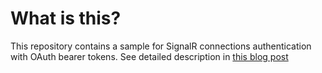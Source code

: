 What is this?
=============

This repository contains a sample for SignalR connections authentication with OAuth bearer tokens. See detailed description in [this blog post](http://marcinbudny.blogspot.com/2014/05/authentication-with-signalr-and-oauth.html)  
